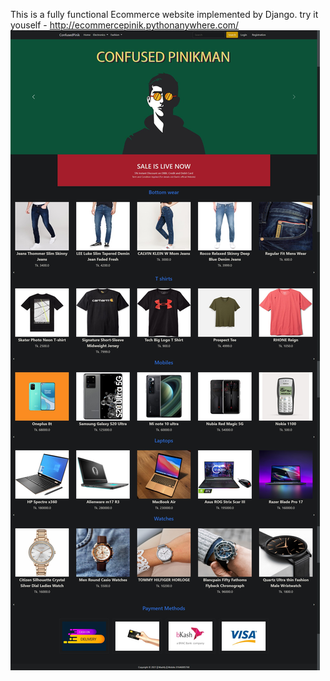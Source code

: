 This is a fully functional Ecommerce website implemented by Django.
try it youself - http://ecommercepinik.pythonanywhere.com/
![](app/static/app/images/1.png)